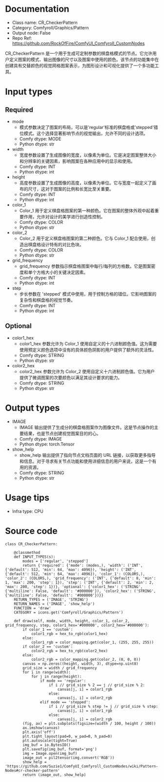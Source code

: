 # Documentation
- Class name: CR_CheckerPattern
- Category: Comfyroll/Graphics/Pattern
- Output node: False
- Repo Ref: https://github.com/RockOfFire/ComfyUI_Comfyroll_CustomNodes

CR_CheckerPattern 是一个用于生成可定制参数的棋盘格模式的节点。它允许用户定义图案的模式、输出图像的尺寸以及图案中使用的颜色。该节点的功能集中在创建具有交替颜色的视觉网格图案表示，为图形设计和可视化提供了一个多功能工具。

# Input types
## Required
- mode
    - 模式参数决定了图案的布局，可以是'regular'标准的棋盘格或'stepped'错位模式。这个选择显著影响节点的视觉输出，允许不同的设计选项。
    - Comfy dtype: MODE
    - Python dtype: str
- width
    - 宽度参数设置了生成图像的宽度，以像素为单位。它是决定图案整体大小和分辨率的关键因素，影响图案在各种应用中的显示和使用。
    - Comfy dtype: INT
    - Python dtype: int
- height
    - 高度参数设置了生成图像的高度，以像素为单位。它与宽度一起定义了画布的尺寸，这对于图案的比例和长宽比至关重要。
    - Comfy dtype: INT
    - Python dtype: int
- color_1
    - Color_1 用于定义棋盘格图案的第一种颜色。它在图案的整体外观中起着重要作用，允许对设计的美学进行创造性控制。
    - Comfy dtype: COLOR
    - Python dtype: str
- color_2
    - Color_2 用于定义棋盘格图案的第二种颜色。它与 Color_1 配合使用，创造出棋盘格设计特有的对比色块。
    - Comfy dtype: COLOR
    - Python dtype: str
- grid_frequency
    - grid_frequency 参数指示棋盘格图案中每行/每列的方格数。它是图案密度和单个方格大小的关键决定因素。
    - Comfy dtype: INT
    - Python dtype: int
- step
    - 步长参数在 'stepped' 模式中使用，用于控制方格的错位。它影响图案的复杂性和棋盘格的视觉节奏。
    - Comfy dtype: INT
    - Python dtype: int
## Optional
- color1_hex
    - color1_hex 参数允许为 Color_1 使用自定义的十六进制颜色值。这为需要使用预定义颜色选项中没有的具体颜色阴影的用户提供了额外的灵活性。
    - Comfy dtype: STRING
    - Python dtype: str
- color2_hex
    - color2_hex 参数允许为 Color_2 使用自定义十六进制颜色值。它为用户提供了微调图案的次要颜色以满足其设计要求的能力。
    - Comfy dtype: STRING
    - Python dtype: str

# Output types
- IMAGE
    - IMAGE 输出提供了生成分的棋盘格图案作为图像文件。这是节点操作的主要结果，也是节点创建视觉图案目的的心。
    - Comfy dtype: IMAGE
    - Python dtype: torch.Tensor
- show_help
    - show_help 输出提供了指向节点文档页面的 URL 链接，以获取更多指导和信息。对于寻求有关节点功能和使用详细信息的用户来说，这是一个有用的资源。
    - Comfy dtype: STRING
    - Python dtype: str

# Usage tips
- Infra type: CPU

# Source code
```
class CR_CheckerPattern:

    @classmethod
    def INPUT_TYPES(s):
        modes = ['regular', 'stepped']
        return {'required': {'mode': (modes,), 'width': ('INT', {'default': 512, 'min': 64, 'max': 4096}), 'height': ('INT', {'default': 512, 'min': 64, 'max': 4096}), 'color_1': (COLORS,), 'color_2': (COLORS,), 'grid_frequency': ('INT', {'default': 8, 'min': 1, 'max': 200, 'step': 1}), 'step': ('INT', {'default': 2, 'min': 2, 'max': 200, 'step': 1})}, 'optional': {'color1_hex': ('STRING', {'multiline': False, 'default': '#000000'}), 'color2_hex': ('STRING', {'multiline': False, 'default': '#000000'})}}
    RETURN_TYPES = ('IMAGE', 'STRING')
    RETURN_NAMES = ('IMAGE', 'show_help')
    FUNCTION = 'draw'
    CATEGORY = icons.get('Comfyroll/Graphics/Pattern')

    def draw(self, mode, width, height, color_1, color_2, grid_frequency, step, color1_hex='#000000', color2_hex='#000000'):
        if color_1 == 'custom':
            color1_rgb = hex_to_rgb(color1_hex)
        else:
            color1_rgb = color_mapping.get(color_1, (255, 255, 255))
        if color_2 == 'custom':
            color2_rgb = hex_to_rgb(color2_hex)
        else:
            color2_rgb = color_mapping.get(color_2, (0, 0, 0))
        canvas = np.zeros((height, width, 3), dtype=np.uint8)
        grid_size = width / grid_frequency
        for i in range(width):
            for j in range(height):
                if mode == 'regular':
                    if i // grid_size % 2 == j // grid_size % 2:
                        canvas[j, i] = color1_rgb
                    else:
                        canvas[j, i] = color2_rgb
                elif mode == 'stepped':
                    if i // grid_size % step != j // grid_size % step:
                        canvas[j, i] = color1_rgb
                    else:
                        canvas[j, i] = color2_rgb
        (fig, ax) = plt.subplots(figsize=(width / 100, height / 100))
        ax.imshow(canvas)
        plt.axis('off')
        plt.tight_layout(pad=0, w_pad=0, h_pad=0)
        plt.autoscale(tight=True)
        img_buf = io.BytesIO()
        plt.savefig(img_buf, format='png')
        img = Image.open(img_buf)
        image_out = pil2tensor(img.convert('RGB'))
        show_help = 'https://github.com/Suzie1/ComfyUI_Comfyroll_CustomNodes/wiki/Pattern-Nodes#cr-checker-pattern'
        return (image_out, show_help)
```